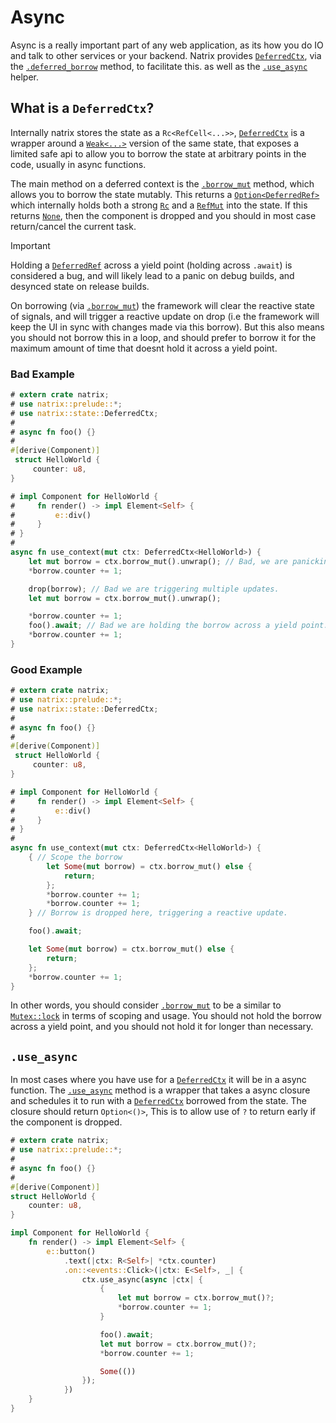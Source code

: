 # Async

Async is a really important part of any web application, as its how you do IO and talk to other services or your backend.
Natrix provides [`DeferredCtx`](state::DeferredCtx), via the [`.deferred_borrow`](state::State::deferred_borrow) method, to facilitate this. as well as the [`.use_async`](state::State::use_async) helper.

## What is a `DeferredCtx`?

Internally natrix stores the state as a `Rc<RefCell<...>>`, [`DeferredCtx`](state::DeferredCtx) is a wrapper around a [`Weak<...>`](std::rc::Weak) version of the same state, that exposes a limited safe api to allow you to borrow the state at arbitrary points in the code, usually in async functions.

The main method on a deferred context is the [`.borrow_mut`](state::DeferredCtx::borrow_mut) method, which allows you to borrow the state mutably. This returns a [`Option<DeferredRef>`](state::DeferredRef) which internally holds both a strong [`Rc`](std::rc::Rc) and a [`RefMut`](std::cell::RefMut) into the state.
If this returns [`None`](std::option::Option::None), then the component is dropped and you should in most case return/cancel the current task.

> [!IMPORTANT]
> Holding a [`DeferredRef`](state::DeferredRef) across a yield point (holding across `.await`) is considered a bug, and will likely lead to a panic on debug builds, and desynced state on release builds.

On borrowing (via [`.borrow_mut`](state::DeferredCtx::borrow_mut)) the framework will clear the reactive state of signals, and will trigger a reactive update on drop (i.e the framework will keep the UI in sync with changes made via this borrow). But this also means you should not borrow this in a loop, and should prefer to borrow it for the maximum amount of time that doesnt hold it across a yield point.

### Bad Example

```rust
# extern crate natrix;
# use natrix::prelude::*;
# use natrix::state::DeferredCtx;
#
# async fn foo() {}
#
#[derive(Component)]
 struct HelloWorld {
     counter: u8,
}

# impl Component for HelloWorld {
#     fn render() -> impl Element<Self> {
#         e::div()
#     }
# }
#
async fn use_context(mut ctx: DeferredCtx<HelloWorld>) {
    let mut borrow = ctx.borrow_mut().unwrap(); // Bad, we are panicking instead of returning.
    *borrow.counter += 1;

    drop(borrow); // Bad we are triggering multiple updates.
    let mut borrow = ctx.borrow_mut().unwrap();

    *borrow.counter += 1;
    foo().await; // Bad we are holding the borrow across a yield point.
    *borrow.counter += 1;
}
```

### Good Example

```rust
# extern crate natrix;
# use natrix::prelude::*;
# use natrix::state::DeferredCtx;
#
# async fn foo() {}
#
#[derive(Component)]
 struct HelloWorld {
     counter: u8,
}

# impl Component for HelloWorld {
#     fn render() -> impl Element<Self> {
#         e::div()
#     }
# }
#
async fn use_context(mut ctx: DeferredCtx<HelloWorld>) {
    { // Scope the borrow
        let Some(mut borrow) = ctx.borrow_mut() else {
            return;
        };
        *borrow.counter += 1;
        *borrow.counter += 1;
    } // Borrow is dropped here, triggering a reactive update.

    foo().await;

    let Some(mut borrow) = ctx.borrow_mut() else {
        return;
    };
    *borrow.counter += 1;
}
```

In other words, you should consider [`.borrow_mut`](state::DeferredCtx::borrow_mut) to be a similar to [`Mutex::lock`](std::sync::Mutex::lock) in terms of scoping and usage. You should not hold the borrow across a yield point, and you should not hold it for longer than necessary.

## `.use_async`

In most cases where you have use for a [`DeferredCtx`](state::DeferredCtx) it will be in a async function.
The [`.use_async`](state::State::use_async) method is a wrapper that takes a async closure and schedules it to run with a [`DeferredCtx`](state::DeferredCtx) borrowed from the state. The closure should return `Option<()>`, This is to allow use of `?` to return early if the component is dropped.

```rust
# extern crate natrix;
# use natrix::prelude::*;
#
# async fn foo() {}
#
#[derive(Component)]
struct HelloWorld {
    counter: u8,
}

impl Component for HelloWorld {
    fn render() -> impl Element<Self> {
        e::button()
            .text(|ctx: R<Self>| *ctx.counter)
            .on::<events::Click>(|ctx: E<Self>, _| {
                ctx.use_async(async |ctx| {
                    {
                        let mut borrow = ctx.borrow_mut()?;
                        *borrow.counter += 1;
                    }

                    foo().await;
                    let mut borrow = ctx.borrow_mut()?;
                    *borrow.counter += 1;

                    Some(())
                });
            })
    }
}
```
